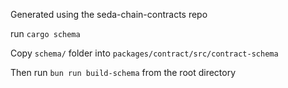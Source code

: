 Generated using the seda-chain-contracts repo

run `cargo schema`

Copy `schema/` folder into `packages/contract/src/contract-schema`

Then run `bun run build-schema` from the root directory